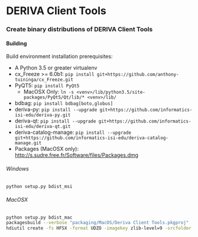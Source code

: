 # DERIVA Client Tools

### Create binary distributions of DERIVA Client Tools

#### Building

Build environment installation prerequisites:

* A Python 3.5 or greater virtualenv
* cx_Freeze >= 6.0b1: `pip install git+https://github.com/anthony-tuininga/cx_Freeze.git`
* PyQT5: `pip install PyQt5`
    * MacOSX Only: `ln -s <venv>/lib/python3.5/site-packages/PyQt5/Qt/lib/* <venv>/lib/`
* bdbag: `pip install bdbag[boto,globus]`
* deriva-py: `pip install --upgrade git+https://github.com/informatics-isi-edu/deriva-py.git`
* deriva-qt: `pip install --upgrade git+https://github.com/informatics-isi-edu/deriva-qt.git`
* deriva-catalog-manage: `pip install --upgrade git+https://github.com/informatics-isi-edu/deriva-catalog-manage.git`
* Packages (MacOSX only): http://s.sudre.free.fr/Software/files/Packages.dmg

###### Windows

```sh
python setup.py bdist_msi
```

###### MacOSX

```sh
python setup.py bdist_mac
packagesbuild --verbose "packaging/MacOS/Deriva Client Tools.pkgproj"
hdiutil create -fs HFSX -format UDZO -imagekey zlib-level=9 -srcfolder "./build/Deriva Client Tools.mpkg" -volname "DERIVA Client Tools-0.1.0" "./build/DERIVA-Client-Tools-0.1.0-osx"
```